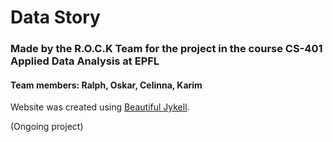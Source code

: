 # Data Story

### Made by the R.O.C.K Team for the project in the course CS-401 Applied Data Analysis at EPFL

#### Team members: Ralph, Oskar, Celinna, Karim

Website was created using [Beautiful Jykell](https://github.com/daattali/beautiful-jekyll).

(Ongoing project)
